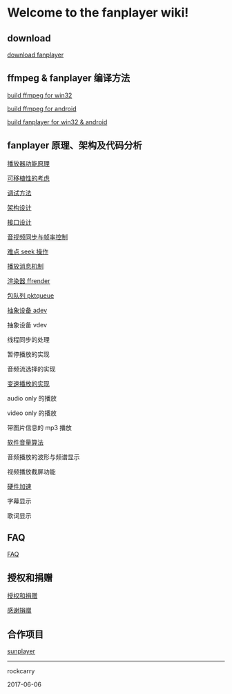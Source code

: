 # Welcome to the fanplayer wiki!

## download
[download fanplayer](https://github.com/rockcarry/fanplayer/wiki/download-fanplayer-binary-files)

## ffmpeg & fanplayer 编译方法

[build ffmpeg for win32](https://github.com/rockcarry/fanplayer/wiki/build-ffmpeg-for-win32)

[build ffmpeg for android](https://github.com/rockcarry/fanplayer/wiki/build-ffmpeg-for-android)

[build fanplayer for win32 & android](https://github.com/rockcarry/fanplayer/wiki/build-fanplayer)

## fanplayer 原理、架构及代码分析

[播放器功能原理](https://github.com/rockcarry/fanplayer/wiki/播放器功能和原理)

[可移植性的考虑](https://github.com/rockcarry/fanplayer/wiki/可移植性的考虑)

[调试方法](https://github.com/rockcarry/fanplayer/wiki/调试方法)

[架构设计](https://github.com/rockcarry/fanplayer/wiki/架构设计)

[接口设计](https://github.com/rockcarry/fanplayer/wiki/接口设计)

[音视频同步与帧率控制](https://github.com/rockcarry/fanplayer/wiki/音视频同步与帧率控制)

[难点 seek 操作](https://github.com/rockcarry/fanplayer/wiki/难点-seek-操作)

[播放消息机制](https://github.com/rockcarry/fanplayer/wiki/播放消息机制)

[渲染器 ffrender](https://github.com/rockcarry/fanplayer/wiki/渲染器-ffrender)

[包队列 pktqueue](https://github.com/rockcarry/fanplayer/wiki/包队列-pktqueue)

[抽象设备 adev](https://github.com/rockcarry/fanplayer/wiki/抽象设备-adev)

抽象设备 vdev

线程同步的处理

暂停播放的实现

音频流选择的实现

[变速播放的实现](https://github.com/rockcarry/fanplayer/wiki/变速播放的实现)

audio only 的播放

video only 的播放

带图片信息的 mp3 播放

[软件音量算法](https://github.com/rockcarry/fanplayer/wiki/软件音量算法)

音频播放的波形与频谱显示

视频播放截屏功能

[硬件加速](https://github.com/rockcarry/fanplayer/wiki/硬件加速)

字幕显示

歌词显示


## FAQ
[FAQ](https://github.com/rockcarry/fanplayer/wiki/FAQ)

## 授权和捐赠
[授权和捐赠](https://github.com/rockcarry/fanplayer/wiki/授权和捐赠)

[感谢捐赠](https://github.com/rockcarry/fanplayer/wiki/感谢捐赠)

## 合作项目
[sunplayer](https://github.com/rockcarry/fanplayer/wiki/sunplayer)

----------
rockcarry

2017-06-06